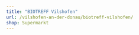 ```yaml
---
title: "BIOTREFF Vilshofen"
url: /vilshofen-an-der-donau/biotreff-vilshofen/
shop: Supermarkt
---
```


